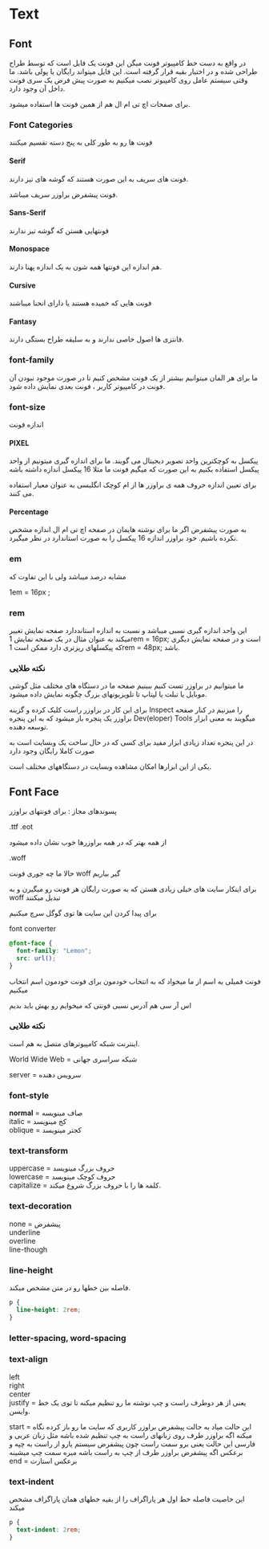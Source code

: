 # Text

## Font

در واقع به دست خط کامپیوتر فونت میگن
این فونت یک فایل است که توسط طراح طراحی شده و در اختیار بقیه قرار گرفته است.
این فایل میتواند رایگان یا پولی باشد.
ما وقتی سیستم عامل روی کامپیوتر نصب میکنیم به صورت پیش فرض یک سری فونت داخل آن وجود دارد.

برای صفحات اچ تی ام ال هم از همین فونت ها استفاده میشود.

### Font Categories

فونت ها رو به طور کلی به پنج دسته تقسیم میکنند

#### Serif

فونت های سریف به این صورت هستند که گوشه های تیز دارند.

فونت پیشفرض براوزر سریف میباشد.

#### Sans-Serif

فونتهایی هستن که گوشه تیز ندارند

#### Monospace

هم اندازه
این فونتها همه شون به یک اندازه پهنا دارند.

#### Cursive

فونت هایی که خمیده هستند یا دارای انحنا میباشند

#### Fantasy

فانتزی ها اصول خاصی ندارند و به سلیقه طراح بستگی دارند.

### font-family

ما برای هر المان میتوانیم بیشتر از یک فونت مشخص کنیم تا در صورت موجود نبودن آن فونت در کامپیوتر کاربر ، فونت بعدی نمایش داده شود.

### font-size

اندازه فونت

#### PIXEL

پیکسل به کوچکترین واحد تصویر دیجیتال می گویند.
ما برای اندازه گیری میتونیم از واحد پیکسل استفاده بکنیم
به این صورت که میگیم فونت ما مثلا 16 پیکسل اندازه داشته باشه

برای تعیین اندازه حروف همه ی براوزر ها از ام کوچک انگلیسی به عنوان معیار استفاده می کنند.

#### Percentage

به صورت پیشفرض اگر ما برای نوشته هایمان در صفحه اچ تی ام ال اندازه مشخص نکرده باشیم.
خود براوزر اندازه 16 پیکسل را به صورت استاندارد در نظر میگیرد.

### em

مشابه درصد میباشد ولی با این تفاوت که

1em = 16px ;

### rem

این واحد اندازه گیری نسبی میباشد و نسبت به اندازه استانددارد صفحه نمایش تغییر میکند به عنوان مثال در یک صفحه نمایش
1rem = 16px;
است و در صفحه نمایش دیگری که پیکسلهای ریزتری دارد ممکن است
1rem = 48px;
باشد.

### نکته طلایی

ما میتوانیم در براوزر تست کنیم ببینیم صفحه ما در دستگاه های مختلف مثل گوشی موبایل یا تبلت یا لپتاپ تا تلویزیونهای بزرگ چگونه نمایش داده میشود.

برای این کار در براوزر راست کلیک کرده و گزینه
Inspect
را میزنیم
در کنار صفحه براوزر یک پنجره باز میشود که به این پنجره
Dev(eloper) Tools
میگویند
به معنی ابزار توسعه دهنده.

در این پنجره تعداد زیادی ابزار مفید برای کسی که در حال ساخت یک وبسایت است به صورت کاملا رایگان وجود دارد

یکی از این ابزارها امکان مشاهده وبسایت در دستگاههای مختلف است.

## Font Face

پسوندهای مجاز : برای فونتهای براوزر

.ttf
.eot

از همه بهتر که در همه براوزرها خوب نشان داده میشود

.woff

حالا ما چه جوری فونت woff گیر بیاریم

برای اینکار سایت های خیلی زیادی هستن که به صورت رایگان هر فونت رو میگیرن و به
woff
تبدیل میکنند

برای پیدا کردن این سایت ها توی گوگل سرچ میکنیم

font converter

```css
@font-face {
  font-family: "Lemon";
  src: url();
}
```

فونت فمیلی یه اسم از ما میخواد که به انتخاب خودمون برای فونت خودمون اسم انتخاب میکنیم

اس آر سی هم آدرس نسبی فونتی که میخوایم رو بهش باید بدیم

### نکته طلایی

اینترنت شبکه کامپیوترهای متصل به هم است.

World Wide Web = شبکه سراسری جهانی

server = سرویس دهنده

### font-style

<strong>normal</strong> = صاف مینویسه <br/>
italic = کج مینویسد <br/>
oblique = کجتر مینویسد <br/>

### text-transform

uppercase = حروف بزرگ مینویسد <br>
lowercase = حروف کوچک مینویسد <br>
capitalize = کلمه ها را با حروف بزرگ شروع میکند. <br>

### text-decoration

none = پیشفرض <br>
underline  <br>
overline <br>
line-though <br>

### line-height

فاصله بین خطها رو در متن مشخص میکند.

```css
p {
  line-height: 2rem;
}
```

### letter-spacing, word-spacing

### text-align

left 
<br>
right 
<br>
center 
<br>
justify = یعنی از هر دوطرف راست و چپ نوشته ما رو تنظیم میکنه تا توی یک خط وایسن. 
<br>

start = این حالت میاد به حالت پیشفرض براوزر کاربری که سایت ما رو باز کرده نگاه میکنه
اگه براوزر طرف روی زبانهای راست به چپ تنظیم شده باشه مثل زبان عربی و فارسی
این حالت یعنی برو سمت راست
چون پیشفرض سیستم یارو از راست به چپه
و برعکس اگه پیشفرض براوزر طرف از چپ به راست باشه میره سمت چپ میشینه
<br>
end = برعکس استارت

### text-indent

این خاصیت فاصله خط اول هر پاراگراف را از بقیه خطهای همان پاراگراف مشخص میکند

```css
p {
  text-indent: 2rem;
}
```
